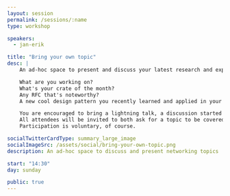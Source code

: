 ```yaml
---
layout: session
permalink: /sessions/:name
type: workshop

speakers:
  - jan-erik

title: "Bring your own topic"
desc: |
    An ad-hoc space to present and discuss your latest research and experiments with Rust.

    What are you working on?
    What's your crate of the month?
    Any RFC that's noteworthy?
    A new cool design pattern you recently learned and applied in your own codebase?

    You are encouraged to bring a lightning talk, a discussion started or your code problem.
    All attendees will be invited to both ask for a topic to be covered, and present on any topic of interest to the group.
    Participation is voluntary, of course.

socialTwitterCardType: summary_large_image
socialImageSrc: /assets/social/bring-your-own-topic.png
description: An ad-hoc space to discuss and present networking topics

start: "14:30"
day: sunday

public: true
---
```

